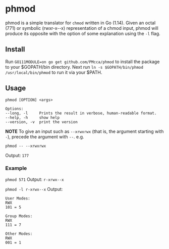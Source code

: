# phmod

phmod is a simple translator for `chmod` written in Go (1.14). Given an octal (771) or symbolic (rwxr-x--x) representation of a chmod input, phmod will produce its opposite with the option of some explanation using the `-l` flag.

## Install
Run `GO111MODULE=on go get github.com/PMcca/phmod` to install the package to your $GOPATH/bin directory. Next run `ln -s $GOPATH/bin/phmod /usr/local/bin/phmod` to run it via your $PATH.

## Usage
```
phmod [OPTION] <args>

Options:
--long, -l     Prints the result in verbose, human-readable format.
--help, -h     show help
--version, -v  print the version
```
**NOTE**
To give an input such as `--xrwxrwx` (that is, the argument starting with `-`), precede the argument with `--`. e.g.

`phmod -- --xrwxrwx`

Output: `177`

### Example 
`phmod 571`
Output: `r-xrwx--x`

`phmod -l r-xrwx--x`
Output: 
```
User Modes:
RWX
101 = 5

Group Modes:
RWX
111 = 7

Other Modes:
RWX
001 = 1
```
